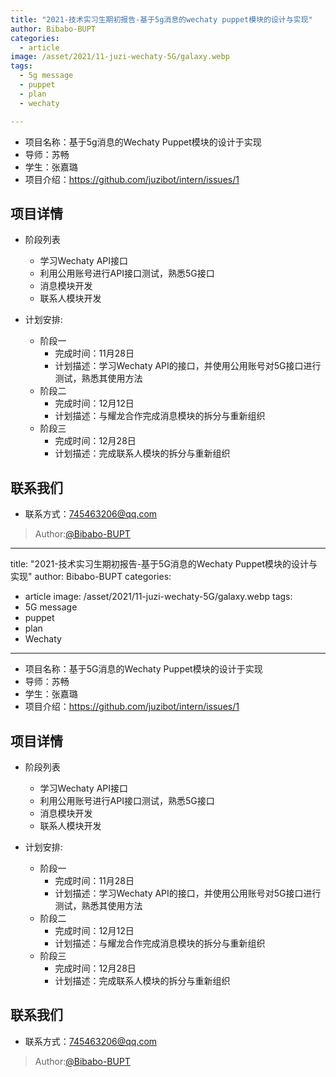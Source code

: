 ```yaml
---
title: "2021-技术实习生期初报告-基于5g消息的wechaty puppet模块的设计与实现"
author: Bibabo-BUPT
categories:
  - article
image: /asset/2021/11-juzi-wechaty-5G/galaxy.webp
tags:
  - 5g message
  - puppet
  - plan
  - wechaty

---
```


- 项目名称：基于5g消息的Wechaty Puppet模块的设计于实现
- 导师：苏畅
- 学生：张嘉璐
- 项目介绍：<https://github.com/juzibot/intern/issues/1>
  
## 项目详情

- 阶段列表
  - 学习Wechaty API接口
  - 利用公用账号进行API接口测试，熟悉5G接口
  - 消息模块开发
  - 联系人模块开发

- 计划安排:
  - 阶段一
    - 完成时间：11月28日
    - 计划描述：学习Wechaty API的接口，并使用公用账号对5G接口进行测试，熟悉其使用方法
  - 阶段二
    - 完成时间：12月12日
    - 计划描述：与耀龙合作完成消息模块的拆分与重新组织
  - 阶段三
    - 完成时间：12月28日
    - 计划描述：完成联系人模块的拆分与重新组织

## 联系我们

- 联系方式：745463206@qq.com

> Author:[@Bibabo-BUPT](https://github.com/Bibabo-BUPT)
---
title: "2021-技术实习生期初报告-基于5G消息的Wechaty Puppet模块的设计与实现"
author: Bibabo-BUPT
categories:
  - article
image: /asset/2021/11-juzi-wechaty-5G/galaxy.webp
tags:
  - 5G message
  - puppet
  - plan
  - Wechaty

---

- 项目名称：基于5G消息的Wechaty Puppet模块的设计于实现
- 导师：苏畅
- 学生：张嘉璐
- 项目介绍：<https://github.com/juzibot/intern/issues/1>
  
## 项目详情

- 阶段列表
  - 学习Wechaty API接口
  - 利用公用账号进行API接口测试，熟悉5G接口
  - 消息模块开发
  - 联系人模块开发

- 计划安排:
  - 阶段一
    - 完成时间：11月28日
    - 计划描述：学习Wechaty API的接口，并使用公用账号对5G接口进行测试，熟悉其使用方法
  - 阶段二
    - 完成时间：12月12日
    - 计划描述：与耀龙合作完成消息模块的拆分与重新组织
  - 阶段三
    - 完成时间：12月28日
    - 计划描述：完成联系人模块的拆分与重新组织

## 联系我们

- 联系方式：745463206@qq.com

> Author:[@Bibabo-BUPT](https://github.com/Bibabo-BUPT)
